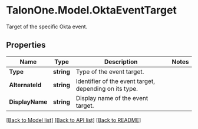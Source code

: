 # TalonOne.Model.OktaEventTarget
Target of the specific Okta event.
## Properties

Name | Type | Description | Notes
------------ | ------------- | ------------- | -------------
**Type** | **string** | Type of the event target. | 
**AlternateId** | **string** | Identifier of the event target, depending on its type. | 
**DisplayName** | **string** | Display name of the event target. | 

[[Back to Model list]](../README.md#documentation-for-models) [[Back to API list]](../README.md#documentation-for-api-endpoints) [[Back to README]](../README.md)

